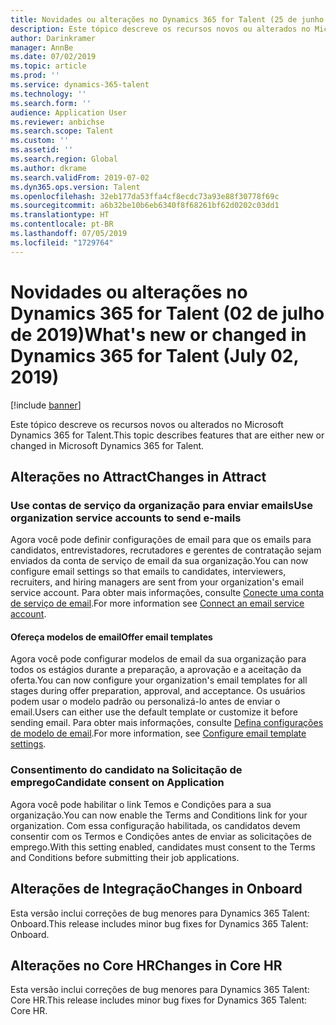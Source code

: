 ```yaml
---
title: Novidades ou alterações no Dynamics 365 for Talent (25 de junho de 2019)
description: Este tópico descreve os recursos novos ou alterados no Microsoft Dynamics 365 for Talent.
author: Darinkramer
manager: AnnBe
ms.date: 07/02/2019
ms.topic: article
ms.prod: ''
ms.service: dynamics-365-talent
ms.technology: ''
ms.search.form: ''
audience: Application User
ms.reviewer: anbichse
ms.search.scope: Talent
ms.custom: ''
ms.assetid: ''
ms.search.region: Global
ms.author: dkrame
ms.search.validFrom: 2019-07-02
ms.dyn365.ops.version: Talent
ms.openlocfilehash: 32eb177da53ffa4cf8ecdc73a93e88f30778f69c
ms.sourcegitcommit: a6b32be10b6eb6340f8f68261bf62d0202c03dd1
ms.translationtype: HT
ms.contentlocale: pt-BR
ms.lasthandoff: 07/05/2019
ms.locfileid: "1729764"
---
```

# <a name="whats-new-or-changed-in-dynamics-365-for-talent-july-02-2019"></a><span data-ttu-id="07009-103">Novidades ou alterações no Dynamics 365 for Talent (02 de julho de 2019)</span><span class="sxs-lookup"><span data-stu-id="07009-103">What's new or changed in Dynamics 365 for Talent (July 02, 2019)</span></span>

[!include [banner](includes/banner.md)]

<span data-ttu-id="07009-104">Este tópico descreve os recursos novos ou alterados no Microsoft Dynamics 365 for Talent.</span><span class="sxs-lookup"><span data-stu-id="07009-104">This topic describes features that are either new or changed in Microsoft Dynamics 365 for Talent.</span></span>

## <a name="changes-in-attract"></a><span data-ttu-id="07009-105">Alterações no Attract</span><span class="sxs-lookup"><span data-stu-id="07009-105">Changes in Attract</span></span>

### <a name="use-organization-service-accounts-to-send-e-mails"></a><span data-ttu-id="07009-106">Use contas de serviço da organização para enviar emails</span><span class="sxs-lookup"><span data-stu-id="07009-106">Use organization service accounts to send e-mails</span></span>

<span data-ttu-id="07009-107">Agora você pode definir configurações de email para que os emails para candidatos, entrevistadores, recrutadores e gerentes de contratação sejam enviados da conta de serviço de email da sua organização.</span><span class="sxs-lookup"><span data-stu-id="07009-107">You can now configure email settings so that emails to candidates, interviewers, recruiters, and hiring managers are sent from your organization's email service account.</span></span> <span data-ttu-id="07009-108">Para obter mais informações, consulte [Conecte uma conta de serviço de email](./attract-configure-email-settings.md#connect-an-email-service-account).</span><span class="sxs-lookup"><span data-stu-id="07009-108">For more information see [Connect an email service account](./attract-configure-email-settings.md#connect-an-email-service-account).</span></span>

#### <a name="offer-email-templates"></a><span data-ttu-id="07009-109">Ofereça modelos de email</span><span class="sxs-lookup"><span data-stu-id="07009-109">Offer email templates</span></span> 

<span data-ttu-id="07009-110">Agora você pode configurar modelos de email da sua organização para todos os estágios durante a preparação, a aprovação e a aceitação da oferta.</span><span class="sxs-lookup"><span data-stu-id="07009-110">You can now configure your organization's email templates for all stages during offer preparation, approval, and acceptance.</span></span> <span data-ttu-id="07009-111">Os usuários podem usar o modelo padrão ou personalizá-lo antes de enviar o email.</span><span class="sxs-lookup"><span data-stu-id="07009-111">Users can either use the default template or customize it before sending email.</span></span> <span data-ttu-id="07009-112">Para obter mais informações, consulte [Defina configurações de modelo de email](./attract-configure-email-settings.md#configure-email-template-settings).</span><span class="sxs-lookup"><span data-stu-id="07009-112">For more information, see [Configure email template settings](./attract-configure-email-settings.md#configure-email-template-settings).</span></span>

### <a name="candidate-consent-on-application"></a><span data-ttu-id="07009-113">Consentimento do candidato na Solicitação de emprego</span><span class="sxs-lookup"><span data-stu-id="07009-113">Candidate consent on Application</span></span>

<span data-ttu-id="07009-114">Agora você pode habilitar o link Temos e Condições para a sua organização.</span><span class="sxs-lookup"><span data-stu-id="07009-114">You can now enable the Terms and Conditions link for your organization.</span></span> <span data-ttu-id="07009-115">Com essa configuração habilitada, os candidatos devem consentir com os Termos e Condições antes de enviar as solicitações de emprego.</span><span class="sxs-lookup"><span data-stu-id="07009-115">With this setting enabled, candidates must consent to the Terms and Conditions before submitting their job applications.</span></span> 

## <a name="changes-in-onboard"></a><span data-ttu-id="07009-116">Alterações de Integração</span><span class="sxs-lookup"><span data-stu-id="07009-116">Changes in Onboard</span></span>

<span data-ttu-id="07009-117">Esta versão inclui correções de bug menores para Dynamics 365 Talent: Onboard.</span><span class="sxs-lookup"><span data-stu-id="07009-117">This release includes minor bug fixes for Dynamics 365 Talent: Onboard.</span></span>

## <a name="changes-in-core-hr"></a><span data-ttu-id="07009-118">Alterações no Core HR</span><span class="sxs-lookup"><span data-stu-id="07009-118">Changes in Core HR</span></span>

<span data-ttu-id="07009-119">Esta versão inclui correções de bug menores para Dynamics 365 Talent: Core HR.</span><span class="sxs-lookup"><span data-stu-id="07009-119">This release includes minor bug fixes for Dynamics 365 Talent: Core HR.</span></span>
